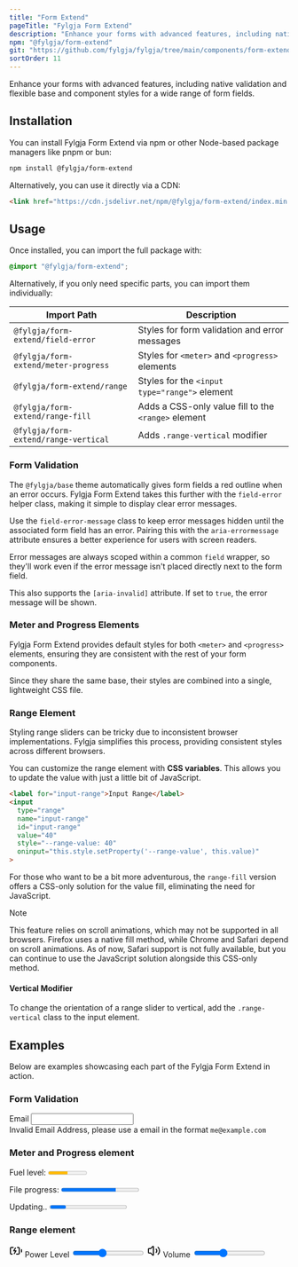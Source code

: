 ```yaml
---
title: "Form Extend"
pageTitle: "Fylgja Form Extend"
description: "Enhance your forms with advanced features, including native validation and flexible base and component styles for a wide range of form fields"
npm: "@fylgja/form-extend"
git: "https://github.com/fylgja/fylgja/tree/main/components/form-extend"
sortOrder: 11
---
```


Enhance your forms with advanced features, including native validation and flexible base and component styles for a wide range of form fields.

## Installation

You can install Fylgja Form Extend via npm or other Node-based package managers like pnpm or bun:

```bash
npm install @fylgja/form-extend
```

Alternatively, you can use it directly via a CDN:

```html
<link href="https://cdn.jsdelivr.net/npm/@fylgja/form-extend/index.min.css" rel="stylesheet">
```

## Usage

Once installed, you can import the full package with:

```css
@import "@fylgja/form-extend";
```

Alternatively, if you only need specific parts, you can import them individually:

| Import Path                          | Description                                         |
| ------------------------------------ | --------------------------------------------------- |
| `@fylgja/form-extend/field-error`    | Styles for form validation and error messages       |
| `@fylgja/form-extend/meter-progress` | Styles for `<meter>` and `<progress>` elements      |
| `@fylgja/form-extend/range`          | Styles for the `<input type="range">` element       |
| `@fylgja/form-extend/range-fill`     | Adds a CSS-only value fill to the `<range>` element |
| `@fylgja/form-extend/range-vertical` | Adds `.range-vertical` modifier                     |

### Form Validation

The `@fylgja/base` theme automatically gives form fields a red outline when an error occurs.
Fylgja Form Extend takes this further with the `field-error` helper class,
making it simple to display clear error messages.

Use the `field-error-message` class to keep error messages hidden until the associated form field has an error.
Pairing this with the `aria-errormessage` attribute ensures a better experience for users with screen readers.

Error messages are always scoped within a common `field` wrapper,
so they'll work even if the error message isn't placed directly next to the form field.

This also supports the `[aria-invalid]` attribute.
If set to `true`, the error message will be shown.

### Meter and Progress Elements

Fylgja Form Extend provides default styles for both `<meter>` and `<progress>` elements,
ensuring they are consistent with the rest of your form components.

Since they share the same base, their styles are combined into a single, lightweight CSS file.

### Range Element

Styling range sliders can be tricky due to inconsistent browser implementations.
Fylgja simplifies this process, providing consistent styles across different browsers.

You can customize the range element with **CSS variables**.
This allows you to update the value with just a little bit of JavaScript.

```html
<label for="input-range">Input Range</label>
<input
  type="range"
  name="input-range"
  id="input-range"
  value="40"
  style="--range-value: 40"
  oninput="this.style.setProperty('--range-value', this.value)"
>
```

For those who want to be a bit more adventurous,
the `range-fill` version offers a CSS-only solution for the value fill,
eliminating the need for JavaScript.

> [!note]
> This feature relies on scroll animations, which may not be supported in all browsers.
> Firefox uses a native fill method, while Chrome and Safari depend on scroll animations.
> As of now, Safari support is not fully available,
> but you can continue to use the JavaScript solution alongside this CSS-only method.

#### Vertical Modifier

To change the orientation of a range slider to vertical, add the `.range-vertical` class to the input element.

## Examples

Below are examples showcasing each part of the Fylgja Form Extend in action.

### Form Validation

<div class="field">
	<label for="email-validate">Email</label>
	<input type="email" name="email" id="email" aria-errormessage="err1" autocomplete="off">
	<div id="err1" class="field-error-message">
		Invalid Email Address, please use a email in the format
		<code>me@example.com</code>
	</div>
</div>

### Meter and Progress element

<label for="fuel">Fuel level:</label>
<meter id="fuel" min="0" max="100" low="33" high="66" optimum="80" value="50">at 50/100</meter>

<label for="file">File progress:</label>
<progress id="file" max="100" value="70" class="show-value"></progress>

<label for="updating">Updating..</label>
<progress id="updating">Loading</progress>

### Range element

<label for="input-range" class="flex gap-sm">
<svg xmlns="http://www.w3.org/2000/svg" width="24" height="24" viewBox="0 0 24 24" fill="none" stroke="currentColor" stroke-width="2" stroke-linecap="round" stroke-linejoin="round"><path d="m11 7-3 5h4l-3 5"/><path d="M14.856 6H16a2 2 0 0 1 2 2v8a2 2 0 0 1-2 2h-2.935"/><path d="M22 14v-4"/><path d="M5.14 18H4a2 2 0 0 1-2-2V8a2 2 0 0 1 2-2h2.936"/></svg>
<span>Power Level</span>
</label>
<input type="range" name="input-range" id="input-range" value="40" style="--range-value: 40" oninput="this.style.setProperty('--range-value', this.value)">

<label for="input-range-volume" class="flex gap-sm">
<svg xmlns="http://www.w3.org/2000/svg" width="24" height="24" viewBox="0 0 24 24" fill="none" stroke="currentColor" stroke-width="2" stroke-linecap="round" stroke-linejoin="round"><path d="M11 4.702a.705.705 0 0 0-1.203-.498L6.413 7.587A1.4 1.4 0 0 1 5.416 8H3a1 1 0 0 0-1 1v6a1 1 0 0 0 1 1h2.416a1.4 1.4 0 0 1 .997.413l3.383 3.384A.705.705 0 0 0 11 19.298z"/><path d="M16 9a5 5 0 0 1 0 6"/><path d="M19.364 18.364a9 9 0 0 0 0-12.728"/></svg>
<span>Volume</span>
</label>
<input type="range" name="input-range-volume" id="input-range-volume" value="40" step="10" style="--range-value: 40" class="range-vertical" oninput="this.style.setProperty('--range-value', this.value)">
